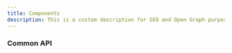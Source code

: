 ```yaml
---
title: Components
description: This is a custom description for SEO and Open Graph purposes, rather than the default generated excerpt. Simply add a description field to the frontmatter.
---
```


### Common API